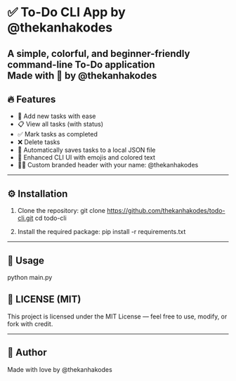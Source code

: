 ✅ To-Do CLI App by @thekanhakodes
===========================

A simple, colorful, and beginner-friendly command-line To-Do application  
Made with 💙 by @thekanhakodes
---------------------------
🔥 Features
---------------------------
- 📝 Add new tasks with ease
- 📋 View all tasks (with status)
- ✅ Mark tasks as completed
- ❌ Delete tasks
- 💾 Automatically saves tasks to a local JSON file
- 🎨 Enhanced CLI UI with emojis and colored text
- 🙋‍♂️ Custom branded header with your name: @thekanhakodes

---------------------------
⚙️ Installation
---------------------------
1. Clone the repository:
git clone https://github.com/thekanhakodes/todo-cli.git
cd todo-cli

3. Install the required package:
pip install -r requirements.txt

---------------------------
🚀 Usage
---------------------------
python main.py

📜 LICENSE (MIT)
---------------------------
This project is licensed under the MIT License — feel free to use, modify, or fork with credit.

---------------------------
💙 Author
---------------------------
Made with love by @thekanhakodes  
